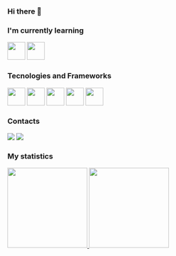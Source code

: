 ### Hi there 👋

### I'm currently learning

<div>
  <img src="https://cdn.jsdelivr.net/gh/devicons/devicon/icons/flutter/flutter-original.svg" width="40" height="40" />
  <img src="https://cdn.jsdelivr.net/gh/devicons/devicon/icons/vuejs/vuejs-original.svg" width="40" height="40" />
</div>

### Tecnologies and Frameworks

<div>
  <img src="https://cdn.jsdelivr.net/gh/devicons/devicon/icons/react/react-original.svg" width="40" height="40" />

  <img src="https://cdn.jsdelivr.net/gh/devicons/devicon/icons/typescript/typescript-original.svg" width="40" height="40" />
  
  <img src="https://cdn.jsdelivr.net/gh/devicons/devicon/icons/nodejs/nodejs-original.svg" width="40" height="40" />
  
  <img src="https://cdn.jsdelivr.net/gh/devicons/devicon/icons/mongodb/mongodb-original.svg" width="40" height="40" />
  
  <img src="https://cdn.jsdelivr.net/gh/devicons/devicon/icons/figma/figma-original.svg" width="40" height="40" />
</div>

### Contacts
<div>
  <a href = "mailto:email.caiogabriel@gmail.com"><img src="https://img.shields.io/badge/Gmail-D14836?style=for-the-badge&logo=gmail&logoColor=white" target="_blank"></a>
  <a href="https://www.linkedin.com/in/caio-gabriel-902aa11a7" target="_blank"><img src="https://img.shields.io/badge/-LinkedIn-%230077B5?style=for-the-badge&logo=linkedin&logoColor=white" target="_blank"></a>
</div>

### My statistics
<div>
<a href="https://github.com/gabrielCaio">
<img height="180em" src="https://github-readme-stats.vercel.app/api/top-langs/?username=gabrielCaio&layout=compact&langs_count=7&theme=dracula"/>
<img height="180em" src="https://github-readme-stats.vercel.app/api?username=gabrielCaio&show_icons=true&theme=dracula&include_all_commits=true&count_private=true"/>
</div>
